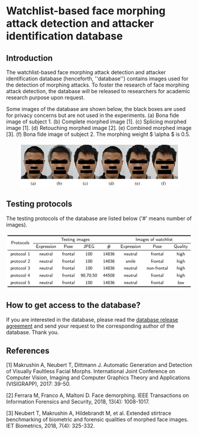 # Watchlist-based face morphing attack detection and attacker identification database

## Introduction

The watchlist-based face morphing attack detection and attacker identification database (henceforth, ''database'') contains images used for the detection of morphing attacks. To foster the research of face morphing attack detection, the database will be released to researchers for academic research purpose upon request.

Some images of the database are shown below, the black boxes are used for privacy concerns but are not used in the experiments. (a) Bona fide image of subject 1. (b) Complete morphed image [1]. (c) Splicing morphed image [1]. (d) Retouching morphed image [2]. (e) Combined morphed image [3]. (f) Bona fide image of subject 2. The morphing weight $ \alpha $ is 0.5.

<div align="center">
  <img src="https://github.com/pp21/watchlist-MAD/blob/main/images.jpg">
</div>

## Testing protocols

The testing protocols of the database are listed below ('\#' means number of images).

<div align="center">
  <img src="https://github.com/pp21/watchlist-MAD/blob/main/protocols.jpg">
</div>

## How to get access to the database?

If you are interested in the database, please read the [database release agreement](https://github.com/pp21/watchlist-MAD/blob/main/agreement.pdf) and send your request to the corresponding author of the database. Thank you.

## References

[1] Makrushin A, Neubert T, Dittmann J. Automatic Generation and Detection of Visually Faultless Facial Morphs. International Joint Conference on Computer Vision, Imaging and Computer Graphics Theory and Applications (VISIGRAPP), 2017: 39-50.

[2] Ferrara M, Franco A, Maltoni D. Face demorphing. IEEE Transactions on Information Forensics and Security, 2018, 13(4): 1008-1017.

[3]	Neubert T, Makrushin A, Hildebrandt M, et al. Extended stirtrace benchmarking of biometric and forensic qualities of morphed face images. IET Biometrics, 2018, 7(4): 325-332.
